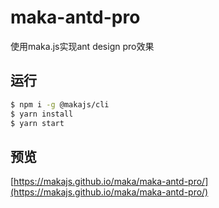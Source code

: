# maka-antd-pro
使用maka.js实现ant design pro效果

## 运行

```bash
$ npm i -g @makajs/cli
$ yarn install
$ yarn start 
```
## 预览

[https://makajs.github.io/maka/maka-antd-pro/](https://makajs.github.io/maka/maka-antd-pro/)
